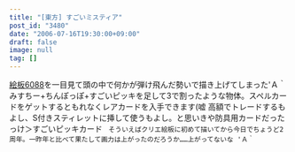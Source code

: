 ```yaml
---
title: "[東方] すごいミスティア"
post_id: "3480"
date: "2006-07-16T19:30:00+09:00"
draft: false
image: null
tag: []
---
```



[絵板6088](http://coolier.sytes.net:8080/oekaki_03/043.html)を一目見て頭の中で何かが弾け飛んだ勢いで描き上げてしまった'Ａ｀ みすちー+ちんぽっぽ+すごいピッキを足して3で割ったような物体。スペルカードをゲットするともれなくレアカードを入手できます(嘘 高額でトレードするもよし、S付きスティレットに挿して使うもよし。と思いきや防具用カードだったっけ＞すごいピッキカード ` そういえばクリエ絵板に初めて描いてから今日でちょうど2周年。一昨年と比べて果たして画力は上がったのだろうか……上がってないな 'Ａ｀`
